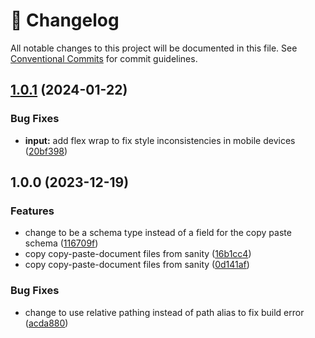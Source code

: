 <!-- markdownlint-disable --><!-- textlint-disable -->

# 📓 Changelog

All notable changes to this project will be documented in this file. See
[Conventional Commits](https://conventionalcommits.org) for commit guidelines.

## [1.0.1](https://github.com/evelan-de/sanity-plugin-sync-content/compare/v1.0.0...v1.0.1) (2024-01-22)

### Bug Fixes

- **input:** add flex wrap to fix style inconsistencies in mobile devices ([20bf398](https://github.com/evelan-de/sanity-plugin-sync-content/commit/20bf398d9653cfd3d0a870071f7805c1b6050b09))

## 1.0.0 (2023-12-19)

### Features

- change to be a schema type instead of a field for the copy paste schema ([116709f](https://github.com/evelan-de/sanity-plugin-sync-content/commit/116709f368945c507631c7a096fc9fd376bafc75))
- copy copy-paste-document files from sanity ([16b1cc4](https://github.com/evelan-de/sanity-plugin-sync-content/commit/16b1cc452326fa7e6ad4df5bd58bdcf107036a91))
- copy copy-paste-document files from sanity ([0d141af](https://github.com/evelan-de/sanity-plugin-sync-content/commit/0d141af6acf702e998d7e021550cb9cb9c14085f))

### Bug Fixes

- change to use relative pathing instead of path alias to fix build error ([acda880](https://github.com/evelan-de/sanity-plugin-sync-content/commit/acda880cd7d0e3e0fa3a11e857d975787ca3a37e))
